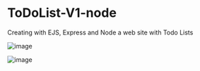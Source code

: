 # ToDoList-V1-node

Creating with EJS, Express and Node a web site with Todo Lists


![image](https://user-images.githubusercontent.com/114020789/236843842-d12756bf-c249-45db-9041-a20a7ff4ecd4.png)


![image](https://user-images.githubusercontent.com/114020789/236844111-141ab704-9b6a-4a25-be3e-5b6ecbe956ee.png)


